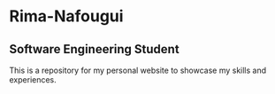 # Rima-Nafougui

## Software Engineering Student

This is a repository for my personal website to showcase my skills and experiences.
